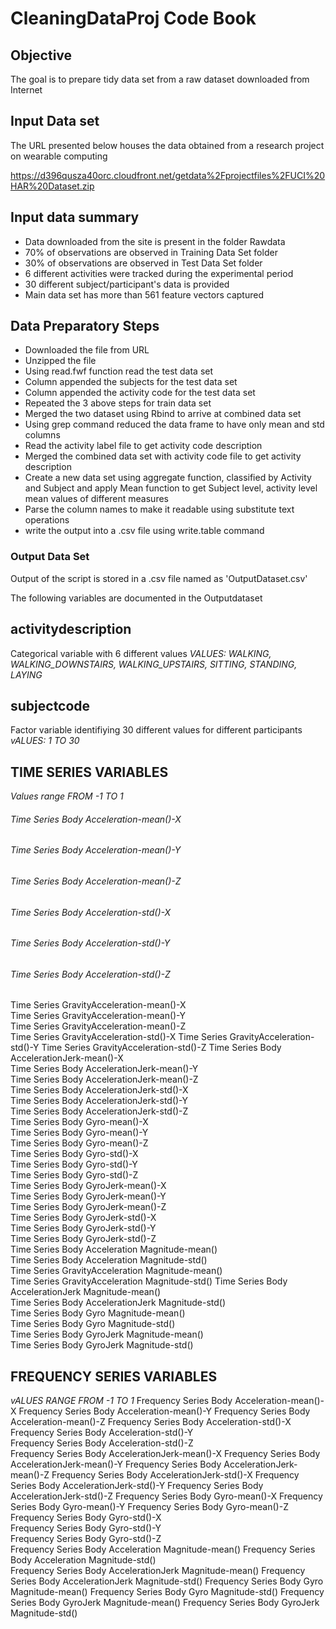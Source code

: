 # CleaningDataProj Code Book

## Objective
The goal is to prepare tidy data set from a raw dataset downloaded from Internet

## Input Data set
The URL presented below houses the data obtained from a research project on wearable computing

https://d396qusza40orc.cloudfront.net/getdata%2Fprojectfiles%2FUCI%20HAR%20Dataset.zip

## Input data summary

* Data downloaded from the site is present in the folder Rawdata
* 70% of observations are observed in Training Data Set folder
* 30% of observations are observed in Test Data Set folder
* 6 different activities were tracked during the experimental period
* 30 different subject/participant's data is provided
* Main data set has more than 561 feature vectors captured

## Data Preparatory Steps

* Downloaded the file from URL
* Unzipped the file
* Using read.fwf function read the test data set
* Column appended the subjects for the test data set
* Column appended the activity code for the test data set
* Repeated the 3 above steps for train data set
* Merged the two dataset using Rbind to arrive at combined data set
* Using grep command reduced the data frame to have only mean and std columns 
* Read the activity label file to get activity code description
* Merged the combined data set with activity code file to get activity description
* Create a new data set using aggregate function, classified by Activity and Subject and apply Mean function to get Subject level, activity level mean values of different measures
* Parse the column names to make it readable using substitute text operations
* write the output into a .csv file using write.table command



### Output Data Set
Output of the script is stored in a .csv file named as 'OutputDataset.csv'

The following variables are documented in the Outputdataset

## activitydescription	
  Categorical variable with 6 different values
  *VALUES: WALKING, WALKING_DOWNSTAIRS, WALKING_UPSTAIRS, SITTING, STANDING,  LAYING*

## subjectcode	
  Factor variable identifiying 30 different values for different participants
  *vALUES: 1 TO 30*
  
## TIME SERIES VARIABLES
*Values range FROM -1 TO 1*
###### Time Series Body Acceleration-mean()-X	
###### Time Series Body Acceleration-mean()-Y	
###### Time Series Body Acceleration-mean()-Z	
###### Time Series Body Acceleration-std()-X	
###### Time Series Body Acceleration-std()-Y	
###### Time Series Body Acceleration-std()-Z	
Time Series GravityAcceleration-mean()-X	
Time Series GravityAcceleration-mean()-Y	
Time Series GravityAcceleration-mean()-Z	
Time Series GravityAcceleration-std()-X	
Time Series GravityAcceleration-std()-Y	
Time Series GravityAcceleration-std()-Z	
Time Series Body AccelerationJerk-mean()-X	
Time Series Body AccelerationJerk-mean()-Y	
Time Series Body AccelerationJerk-mean()-Z	
Time Series Body AccelerationJerk-std()-X	
Time Series Body AccelerationJerk-std()-Y	
Time Series Body AccelerationJerk-std()-Z	
Time Series Body Gyro-mean()-X	
Time Series Body Gyro-mean()-Y	
Time Series Body Gyro-mean()-Z	
Time Series Body Gyro-std()-X	
Time Series Body Gyro-std()-Y	
Time Series Body Gyro-std()-Z	
Time Series Body GyroJerk-mean()-X	
Time Series Body GyroJerk-mean()-Y	
Time Series Body GyroJerk-mean()-Z	
Time Series Body GyroJerk-std()-X	
Time Series Body GyroJerk-std()-Y	
Time Series Body GyroJerk-std()-Z	
Time Series Body Acceleration Magnitude-mean()	
Time Series Body Acceleration Magnitude-std()	
Time Series GravityAcceleration Magnitude-mean()	
Time Series GravityAcceleration Magnitude-std()	
Time Series Body AccelerationJerk Magnitude-mean()	
Time Series Body AccelerationJerk Magnitude-std()	
Time Series Body Gyro Magnitude-mean()	
Time Series Body Gyro Magnitude-std()	
Time Series Body GyroJerk Magnitude-mean()	
Time Series Body GyroJerk Magnitude-std()	

## FREQUENCY SERIES VARIABLES
*vALUES RANGE FROM -1 TO 1*
Frequency Series Body Acceleration-mean()-X	
Frequency Series Body Acceleration-mean()-Y	
Frequency Series Body Acceleration-mean()-Z	
Frequency Series Body Acceleration-std()-X	
Frequency Series Body Acceleration-std()-Y	
Frequency Series Body Acceleration-std()-Z	
Frequency Series Body AccelerationJerk-mean()-X	
Frequency Series Body AccelerationJerk-mean()-Y
Frequency Series Body AccelerationJerk-mean()-Z
Frequency Series Body AccelerationJerk-std()-X
Frequency Series Body AccelerationJerk-std()-Y
Frequency Series Body AccelerationJerk-std()-Z
Frequency Series Body Gyro-mean()-X	
Frequency Series Body Gyro-mean()-Y	
Frequency Series Body Gyro-mean()-Z	
Frequency Series Body Gyro-std()-X	
Frequency Series Body Gyro-std()-Y	
Frequency Series Body Gyro-std()-Z	
Frequency Series Body Acceleration Magnitude-mean()	
Frequency Series Body Acceleration Magnitude-std()	
Frequency Series Body AccelerationJerk Magnitude-mean()
Frequency Series Body AccelerationJerk Magnitude-std()
Frequency Series Body Gyro Magnitude-mean()
Frequency Series Body Gyro Magnitude-std()
Frequency Series Body GyroJerk Magnitude-mean()
Frequency Series Body GyroJerk Magnitude-std()

